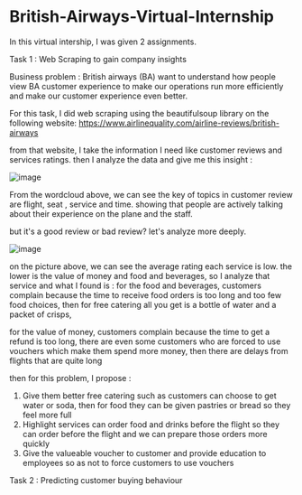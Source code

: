 # British-Airways-Virtual-Internship

In this virtual intership, I was given 2 assignments.

Task 1 : Web Scraping to gain company insights

Business problem : British airways (BA) want to understand how people view BA customer experience to make our operations run more efficiently and make our customer experience even better.

For this task, I did web scraping using the beautifulsoup library on the following website: https://www.airlinequality.com/airline-reviews/british-airways

from that website, I take the information I need like customer reviews and services ratings. then I analyze the data and give me this insight :

![image](https://user-images.githubusercontent.com/94748637/204498305-d8eab158-35b3-453f-81fb-1731ed92106f.png)

From the wordcloud above, we can see the key of topics in customer review are flight, seat , service and time. showing that people are actively talking about their experience on the plane and the staff.

but it's a good review or bad review? let's analyze more deeply.

![image](https://user-images.githubusercontent.com/94748637/204498621-faf29646-b71c-4ad9-bdb3-9cd07924a4a9.png)

on the picture above, we can see the average rating each service is low. the lower is the value of money and food and beverages, so I analyze that service and what I found is :
for the food and beverages, customers complain because the time to receive food orders is too long and too few food choices, then for free catering all you get is a bottle of water and a packet of crisps,

for the value of money, customers complain because the time to get a refund is too long, there are even some customers who are forced to use vouchers which make them spend more money, then there are delays from flights that are quite long

then for this problem, I propose :
1. Give them better free catering such as customers can choose to get water or soda, then for food they can be given pastries or bread so they feel more full
2. Highlight services can order food and drinks before the flight so they can order before the flight and we can prepare those orders more quickly
3. Give the valueable voucher to customer and provide education to employees so as not to force customers to use vouchers

Task 2 : Predicting customer buying behaviour
